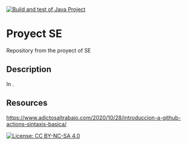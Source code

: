 [![Build and test of Java Project](https://github.com/mgl120-ua/Project-SE/actions/workflows/main.yml/badge.svg)](https://github.com/mgl120-ua/Project-SE/actions/workflows/main.yml)

# Proyect SE

Repository from the proyect of SE

## Description 

In .

## Resources
https://www.adictosaltrabajo.com/2020/10/28/introduccion-a-github-actions-sintaxis-basica/

[![License: CC BY-NC-SA 4.0](https://img.shields.io/badge/License-CC_BY--NC--SA_4.0-lightgrey.svg)](https://creativecommons.org/licenses/by-nc-sa/4.0/)

